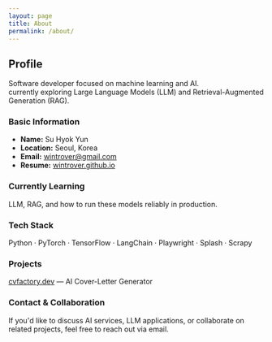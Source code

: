 ```yaml
---
layout: page
title: About
permalink: /about/
---
```


## Profile

Software developer focused on machine learning and AI. <br>currently exploring Large Language Models (LLM) and Retrieval-Augmented Generation (RAG).

### Basic Information

- **Name:** Su Hyok Yun
- **Location:** Seoul, Korea
- **Email:** [wintrover@gmail.com](mailto:wintrover@gmail.com)
- **Resume:** [wintrover.github.io](https://wintrover.github.io)

### Currently Learning

LLM, RAG, and how to run these models reliably in production.

### Tech Stack

Python · PyTorch · TensorFlow · LangChain · Playwright · Splash · Scrapy

### Projects

[cvfactory.dev](https://cvfactory.dev) — AI Cover-Letter Generator

### Contact & Collaboration

If you'd like to discuss AI services, LLM applications, or collaborate on related projects, feel free to reach out via email.